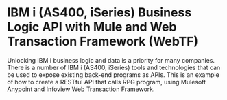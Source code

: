 # IBM i (AS400, iSeries) Business Logic API with Mule and Web Transaction Framework (WebTF)

Unlocking IBM i business logic and data is a priority for many companies. There is a number of IBM i (AS400, iSeries) tools and technologies that can be used to expose existing back-end programs as APIs. This is an example of how to create a RESTful API that calls RPG program, using Mulesoft Anypoint and Infoview Web Transaction Framework.

